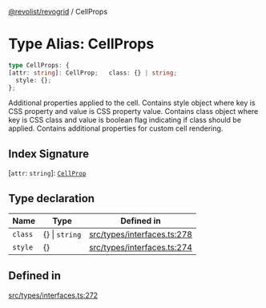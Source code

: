 [@revolist/revogrid](README.md) / CellProps

# Type Alias: CellProps

```ts
type CellProps: {
[attr: string]: CellProp;   class: {} | string;
  style: {};
};
```

Additional properties applied to the cell.
Contains style object where key is CSS property and value is CSS property value.
Contains class object where key is CSS class and value is boolean flag indicating if class should be applied.
Contains additional properties for custom cell rendering.

## Index Signature

 \[`attr`: `string`\]: [`CellProp`](TypeAlias.CellProp.md)

## Type declaration

| Name | Type | Defined in |
| ------ | ------ | ------ |
| `class` | \{\} \| `string` | [src/types/interfaces.ts:278](https://github.com/revolist/revogrid/blob/0ab93afcbb5b98b002edc76b162fc6cdefa047cd/src/types/interfaces.ts#L278) |
| `style` | \{\} | [src/types/interfaces.ts:274](https://github.com/revolist/revogrid/blob/0ab93afcbb5b98b002edc76b162fc6cdefa047cd/src/types/interfaces.ts#L274) |

## Defined in

[src/types/interfaces.ts:272](https://github.com/revolist/revogrid/blob/0ab93afcbb5b98b002edc76b162fc6cdefa047cd/src/types/interfaces.ts#L272)

